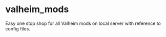 # valheim_mods
Easy one stop shop for all Valheim mods on local server with reference to config files.

